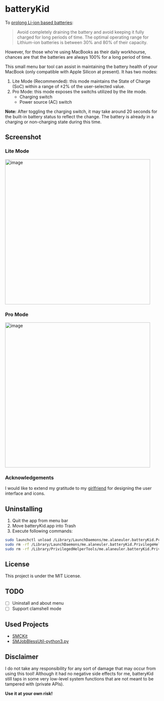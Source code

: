# batteryKid
To [prolong Li-ion based 
batteries](https://www.apple.com/batteries/maximizing-performance/):

> Avoid completely draining the battery and avoid keeping it fully charged for long periods of time. The optimal operating range for Lithium-ion batteries is between 30% and 80% of their capacity.

However, for those who're using MacBooks as their daily workhourse, chances are that the batteries are always 100% for a long period of time.

This small menu bar tool can assist in maintaining the battery health of your MacBook (only compatible with Apple Silicon at present). It has two modes:
1. Lite Mode (Recommended): this mode maintains the State of Charge (SoC) within a range of ±2% of the user-selected value.
2. Pro Mode: this mode exposes the switchs utilized by the lite mode.
   - Charging switch
   - Power source (AC) switch

**Note:** After toggling the charging switch, it may take around 20 seconds for the built-in battery status to reflect the change. The battery is already in a charging or non-charging state during this time.

## Screenshot
### Lite Mode
<img width="475" alt="image" src="https://user-images.githubusercontent.com/8054939/216766125-5c41838a-54d1-421e-8095-a04970709662.png">

### Pro Mode
<img width="475" alt="image" src="https://user-images.githubusercontent.com/8054939/216766157-367337a3-9046-478e-adaa-5c470b9c28f1.png">

### Acknowledgements
I would like to extend my gratitude to my [girlfriend](https://github.com/wangxingyu000) for designing the user interface and icons.

## Uninstalling
1. Quit the app from menu bar
2. Move batteryKid.app into Trash
3. Execute following commands:
```bash
sudo launchctl unload /Library/LaunchDaemons/me.alaneuler.batteryKid.PrivilegeHelper.plist
sudo rm -rf /Library/LaunchDaemons/me.alaneuler.batteryKid.PrivilegeHelper.plist
sudo rm -rf /Library/PrivilegedHelperTools/me.alaneuler.batteryKid.PrivilegeHelper
```

## License
This project is under the MIT License.

## TODO
- [ ] Uninstall and about menu
- [ ] Support clamshell mode

## Used Projects
- [SMCKit](https://github.com/beltex/SMCKit)
- [SMJobBlessUtil-python3.py](https://gist.github.com/mikeyh/89a1e2ecc6849ff6056b7391c5216799)

## Disclaimer
I do not take any responsibility for any sort of damage that may occur from using this tool!
Although it had no negative side effects for me, 
batteryKid still taps in some very low-level system functions 
that are not meant to be tampered with (private APIs).

**Use it at your own risk!**
